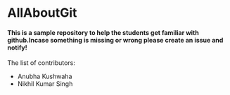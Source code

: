 # AllAboutGit

#### This is a sample repository to help the students get familiar with github.Incase something is missing or wrong please create an issue and notify!

The list of contributors:
* Anubha Kushwaha
* Nikhil Kumar Singh
